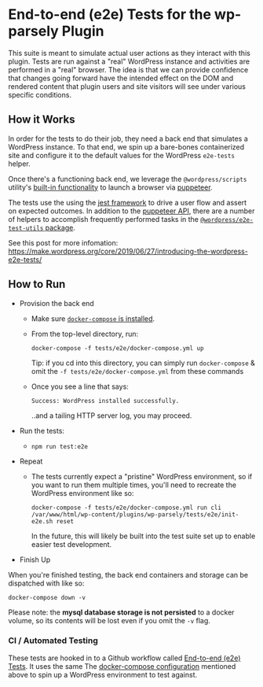 # End-to-end (e2e) Tests for the wp-parsely Plugin

This suite is meant to simulate actual user actions as they interact with this plugin. Tests are run against a "real" WordPress instance and activities are performed in a "real" browser. The idea is that we can provide confidence that changes going forward have the intended effect on the DOM and rendered content that plugin users and site visitors will see under various specific conditions.

## How it Works

In order for the tests to do their job, they need a back end that simulates a WordPress instance. To that end, we spin up a bare-bones containerized site and configure it to the default values for the WordPress `e2e-tests` helper.

Once there's a functioning back end, we leverage the `@wordpress/scripts` utility's [built-in functionality](https://developer.wordpress.org/block-editor/reference-guides/packages/packages-scripts/#test-e2e) to launch a browser via [puppeteer](https://pptr.dev/).

The tests use the using the [jest framework](https://jestjs.io/) to drive a user flow and assert on expected outcomes. In addition to the [puppeteer API](https://github.com/puppeteer/puppeteer/blob/main/docs/api.md), there are a number of helpers to accomplish frequently performed tasks in the [`@wordpress/e2e-test-utils` package](https://developer.wordpress.org/block-editor/reference-guides/packages/packages-e2e-test-utils/).

See this post for more infomation: https://make.wordpress.org/core/2019/06/27/introducing-the-wordpress-e2e-tests/

## How to Run

- Provision the back end

  - Make sure [`docker-compose` is installed](https://docs.docker.com/compose/install/).
  - From the top-level directory, run:

    `docker-compose -f tests/e2e/docker-compose.yml up`

    Tip: if you cd into this directory, you can simply run `docker-compose` & omit the `-f tests/e2e/docker-compose.yml` from these commands

  - Once you see a line that says:

    `Success: WordPress installed successfully.`

    ..and a tailing HTTP server log, you may proceed.

- Run the tests:

  - `npm run test:e2e`

- Repeat

  - The tests currently expect a "pristine" WordPress environment, so if you want to run them multiple times, you'll need to recreate the WordPress environment like so:

    `docker-compose -f tests/e2e/docker-compose.yml run cli /var/www/html/wp-content/plugins/wp-parsely/tests/e2e/init-e2e.sh reset`

    In the future, this will likely be built into the test suite set up to enable easier test development.

- Finish Up

When you're finished testing, the back end containers and storage can be dispatched with like so:

`docker-compose down -v`

Please note: the **mysql database storage is not persisted** to a docker volume, so its contents will be lost even if you omit the `-v` flag.

### CI / Automated Testing

These tests are hooked in to a Github workflow called [End-to-end (e2e) Tests](../../.github/workflows/e2e-tests.yml). It uses the same The [docker-compose configuration](./docker-compose.yml) mentioned above to spin up a WordPress environment to test against.
